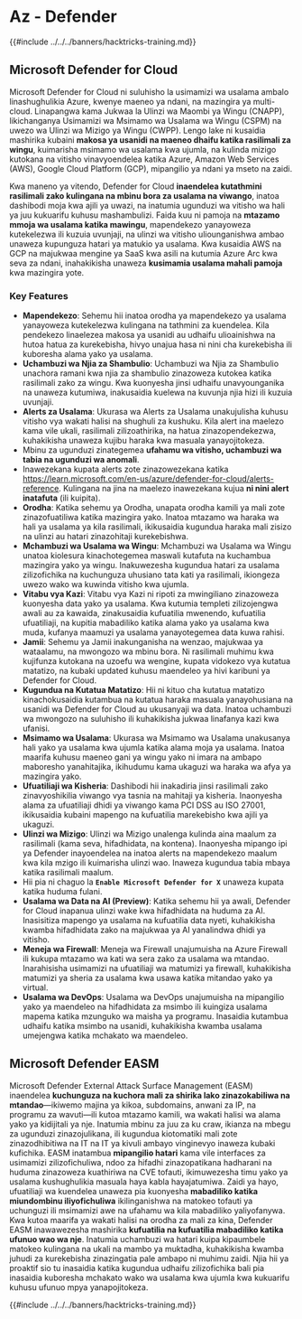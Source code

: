 # Az - Defender

{{#include ../../../banners/hacktricks-training.md}}

## Microsoft Defender for Cloud

Microsoft Defender for Cloud ni suluhisho la usimamizi wa usalama ambalo linashughulikia Azure, kwenye maeneo ya ndani, na mazingira ya multi-cloud. Linapangwa kama Jukwaa la Ulinzi wa Maombi ya Wingu (CNAPP), likichanganya Usimamizi wa Msimamo wa Usalama wa Wingu (CSPM) na uwezo wa Ulinzi wa Mizigo ya Wingu (CWPP)​. Lengo lake ni kusaidia mashirika kubaini **makosa ya usanidi na maeneo dhaifu katika rasilimali za wingu**, kuimarisha msimamo wa usalama kwa ujumla, na kulinda mizigo kutokana na vitisho vinavyoendelea katika Azure, Amazon Web Services (AWS), Google Cloud Platform (GCP), mipangilio ya ndani ya mseto​ na zaidi.

Kwa maneno ya vitendo, Defender for Cloud **inaendelea kutathmini rasilimali zako kulingana na mbinu bora za usalama na viwango**, inatoa dashibodi moja kwa ajili ya uwazi, na inatumia ugunduzi wa vitisho wa hali ya juu kukuarifu kuhusu mashambulizi. Faida kuu ni pamoja na **mtazamo mmoja wa usalama katika mawingu**, mapendekezo yanayoweza kutekelezwa ili kuzuia uvunjaji, na ulinzi wa vitisho uliounganishwa ambao unaweza kupunguza hatari ya matukio ya usalama​.
Kwa kusaidia AWS na GCP na majukwaa mengine ya SaaS kwa asili na kutumia Azure Arc kwa seva za ndani, inahakikisha unaweza **kusimamia usalama mahali pamoja** kwa mazingira yote​.

### Key Features

- **Mapendekezo**: Sehemu hii inatoa orodha ya mapendekezo ya usalama yanayoweza kutekelezwa kulingana na tathmini za kuendelea. Kila pendekezo linaelezea makosa ya usanidi au udhaifu ulioainishwa na hutoa hatua za kurekebisha, hivyo unajua hasa ni nini cha kurekebisha ili kuboresha alama yako ya usalama.
- **Uchambuzi wa Njia za Shambulio**: Uchambuzi wa Njia za Shambulio unachora ramani kwa njia za shambulio zinazoweza kutokea katika rasilimali zako za wingu. Kwa kuonyesha jinsi udhaifu unavyounganika na unaweza kutumiwa, inakusaidia kuelewa na kuvunja njia hizi ili kuzuia uvunjaji.
- **Alerts za Usalama**: Ukurasa wa Alerts za Usalama unakujulisha kuhusu vitisho vya wakati halisi na shughuli za kushuku. Kila alert ina maelezo kama vile ukali, rasilimali zilizoathirika, na hatua zinazopendekezwa, kuhakikisha unaweza kujibu haraka kwa masuala yanayojitokeza.
- Mbinu za ugunduzi zinategemea **ufahamu wa vitisho, uchambuzi wa tabia na ugunduzi wa anomali**.
- Inawezekana kupata alerts zote zinazowezekana katika https://learn.microsoft.com/en-us/azure/defender-for-cloud/alerts-reference. Kulingana na jina na maelezo inawezekana kujua **ni nini alert inatafuta** (ili kuipita).
- **Orodha**: Katika sehemu ya Orodha, unapata orodha kamili ya mali zote zinazofuatiliwa katika mazingira yako. Inatoa mtazamo wa haraka wa hali ya usalama ya kila rasilimali, ikikusaidia kugundua haraka mali zisizo na ulinzi au hatari zinazohitaji kurekebishwa.
- **Mchambuzi wa Usalama wa Wingu**: Mchambuzi wa Usalama wa Wingu unatoa kiolesura kinachotegemea maswali kutafuta na kuchambua mazingira yako ya wingu. Inakuwezesha kugundua hatari za usalama zilizofichika na kuchunguza uhusiano tata kati ya rasilimali, ikiongeza uwezo wako wa kuwinda vitisho kwa ujumla.
- **Vitabu vya Kazi**: Vitabu vya Kazi ni ripoti za mwingiliano zinazoweza kuonyesha data yako ya usalama. Kwa kutumia templeti zilizojengwa awali au za kawaida, zinakusaidia kufuatilia mwenendo, kufuatilia ufuatiliaji, na kupitia mabadiliko katika alama yako ya usalama kwa muda, kufanya maamuzi ya usalama yanayotegemea data kuwa rahisi.
- **Jamii**: Sehemu ya Jamii inakunganisha na wenzao, majukwaa ya wataalamu, na mwongozo wa mbinu bora. Ni rasilimali muhimu kwa kujifunza kutokana na uzoefu wa wengine, kupata vidokezo vya kutatua matatizo, na kubaki updated kuhusu maendeleo ya hivi karibuni ya Defender for Cloud.
- **Kugundua na Kutatua Matatizo**: Hii ni kituo cha kutatua matatizo kinachokusaidia kutambua na kutatua haraka masuala yanayohusiana na usanidi wa Defender for Cloud au ukusanyaji wa data. Inatoa uchambuzi wa mwongozo na suluhisho ili kuhakikisha jukwaa linafanya kazi kwa ufanisi.
- **Msimamo wa Usalama**: Ukurasa wa Msimamo wa Usalama unakusanya hali yako ya usalama kwa ujumla katika alama moja ya usalama. Inatoa maarifa kuhusu maeneo gani ya wingu yako ni imara na ambapo maboresho yanahitajika, ikihudumu kama ukaguzi wa haraka wa afya ya mazingira yako.
- **Ufuatiliaji wa Kisheria**: Dashibodi hii inakadiria jinsi rasilimali zako zinavyoshikilia viwango vya tasnia na mahitaji ya kisheria. Inaonyesha alama za ufuatiliaji dhidi ya viwango kama PCI DSS au ISO 27001, ikikusaidia kubaini mapengo na kufuatilia marekebisho kwa ajili ya ukaguzi.
- **Ulinzi wa Mizigo**: Ulinzi wa Mizigo unalenga kulinda aina maalum za rasilimali (kama seva, hifadhidata, na kontena). Inaonyesha mipango ipi ya Defender inayoendelea na inatoa alerts na mapendekezo maalum kwa kila mzigo ili kuimarisha ulinzi wao. Inaweza kugundua tabia mbaya katika rasilimali maalum.
- Hii pia ni chaguo la **`Enable Microsoft Defender for X`** unaweza kupata katika huduma fulani.
- **Usalama wa Data na AI (Preview)**: Katika sehemu hii ya awali, Defender for Cloud inapanua ulinzi wake kwa hifadhidata na huduma za AI. Inasisitiza mapengo ya usalama na kufuatilia data nyeti, kuhakikisha kwamba hifadhidata zako na majukwaa ya AI yanalindwa dhidi ya vitisho.
- **Meneja wa Firewall**: Meneja wa Firewall unajumuisha na Azure Firewall ili kukupa mtazamo wa kati wa sera zako za usalama wa mtandao. Inarahisisha usimamizi na ufuatiliaji wa matumizi ya firewall, kuhakikisha matumizi ya sheria za usalama kwa usawa katika mitandao yako ya virtual.
- **Usalama wa DevOps**: Usalama wa DevOps unajumuisha na mipangilio yako ya maendeleo na hifadhidata za msimbo ili kuingiza usalama mapema katika mzunguko wa maisha ya programu. Inasaidia kutambua udhaifu katika msimbo na usanidi, kuhakikisha kwamba usalama umejengwa katika mchakato wa maendeleo.

## Microsoft Defender EASM

Microsoft Defender External Attack Surface Management (EASM) inaendelea **kuchunguza na kuchora mali za shirika lako zinazokabiliwa na mtandao**—ikiwemo majina ya kikoa, subdomains, anwani za IP, na programu za wavuti—ili kutoa mtazamo kamili, wa wakati halisi wa alama yako ya kidijitali ya nje. Inatumia mbinu za juu za ku craw, ikianza na mbegu za ugunduzi zinazojulikana, ili kugundua kiotomatiki mali zote zinazodhibitiwa na IT na IT ya kivuli ambayo vinginevyo inaweza kubaki kufichika. EASM inatambua **mipangilio hatari** kama vile interfaces za usimamizi zilizofichuliwa, ndoo za hifadhi zinazopatikana hadharani na huduma zinazoweza kuathiriwa na CVE tofauti, ikimuwezesha timu yako ya usalama kushughulikia masuala haya kabla hayajatumiwa.
Zaidi ya hayo, ufuatiliaji wa kuendelea unaweza pia kuonyesha **mabadiliko katika miundombinu iliyofichuliwa** ikilinganishwa na matokeo tofauti ya uchunguzi ili msimamizi awe na ufahamu wa kila mabadiliko yaliyofanywa.
Kwa kutoa maarifa ya wakati halisi na orodha za mali za kina, Defender EASM inawawezesha mashirika **kufuatilia na kufuatilia mabadiliko katika ufunuo wao wa nje**. Inatumia uchambuzi wa hatari kuipa kipaumbele matokeo kulingana na ukali na mambo ya muktadha, kuhakikisha kwamba juhudi za kurekebisha zinazingatia pale ambapo ni muhimu zaidi. Njia hii ya proaktif sio tu inasaidia katika kugundua udhaifu zilizofichika bali pia inasaidia kuboresha mchakato wako wa usalama kwa ujumla kwa kukuarifu kuhusu ufunuo mpya yanapojitokeza.

{{#include ../../../banners/hacktricks-training.md}}
